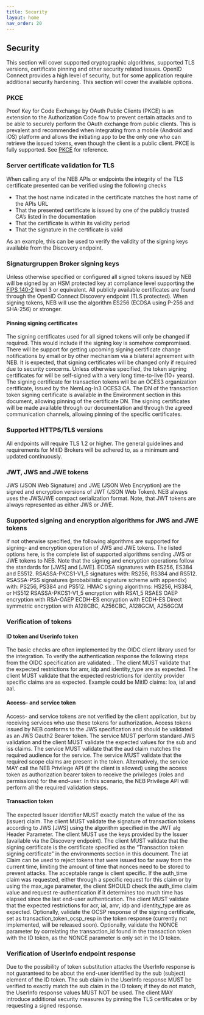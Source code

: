 ```yaml
---
title: Security
layout: home
nav_order: 20
---
```


## Security
This section will cover supported cryptographic algorithms, supported TLS versions, certificate pinning and other security related issues.
OpenID Connect provides a high level of security, but for some application require additional security hardening. This section will cover the available options.

### PKCE
Proof Key for Code Exchange by OAuth Public Clients (PKCE) is an extension to the Authorization Code flow to prevent certain attacks and to be able to securely perform the OAuth exchange from public clients.
This is prevalent and recommended when integrating from a mobile (Android and iOS) platform and allows the initiating app to be the only one who can retrieve the issued tokens, even though the client is a public client.
PKCE is fully supported. See [PKCE](https://signaturgruppen-a-s.github.io/signaturgruppen-broker-documentation/references.html#pkce) for reference.

### Server certificate validation for TLS
When calling any of the NEB APIs or endpoints the integrity of the TLS certificate presented can be verified using the following checks

* That the host name indicated in the certificate matches the host name of the APIs URL
* That the presented certificate is issued by one of the publicly trusted CA’s listed in the documentation
* That the certificate is within its validity period
* That the signature in the certificate is valid

As an example, this can be used to verify the validity of the signing keys available from the Discovery endpoint.

### Signaturgruppen Broker signing keys
Unless otherwise specified or configured all signed tokens issued by NEB will be signed by an HSM protected key at compliance level supporting the [FIPS 140-2](https://signaturgruppen-a-s.github.io/signaturgruppen-broker-documentation/references.html#fips1402) level 3 or equivalent.
All publicly available certificates are found through the OpenID Connect Discovery endpoint (TLS protected).
When signing tokens, NEB will use the algorithm ES256 (ECDSA using P-256 and SHA-256) or stronger.

#### Pinning signing certificates
The signing certificates used for all signed tokens will only be changed if required. This would include if the signing key is somehow compromised.
There will be support for getting upcoming signing certificate change notifications by email or by other mechanism via a bilateral agreement with NEB. It is expected, that signing certificates will be changed only if required due to security concerns.
Unless otherwise specified, the token signing certificates for will be self-signed with a very long time-to-live (10+ years).
The signing certificate for transaction tokens will be an OCES3 organization certificate, issued by the NemLog-In3 OCES3 CA. The DN of the transaction token signing certificate is available in the Environment section in this document, allowing pinning of the certificate DN.
The signing certificates will be made available through our documentation and through the agreed communication channels, allowing pinning of the specific certificates.

### Supported HTTPS/TLS versions
All endpoints will require TLS 1.2 or higher.
The general guidelines and requirements for MitID Brokers will be adhered to, as a minimum and updated continuously.

### JWT, JWS and JWE tokens
JWS (JSON Web Signature) and JWE (JSON Web Encryption) are the signed and encryption versions of JWT (JSON Web Token).
NEB always uses the JWS/JWE compact serialization format.
Note, that JWT tokens are always represented as either JWS or JWE.

### Supported signing and encryption algorithms for JWS and JWE tokens
If not otherwise specified, the following algorithms are supported for signing- and encryption operation of JWS and JWE tokens.
The listed options here, is the complete list of supported algorithms sending JWS or JWE tokens to NEB.
Note that the signing and encryption operations follow the standards for [JWS] and [JWE].
ECDSA signatures with ES256, ES384 and ES512.
RSASSA-PKCS1-V1_5 signatures with: RS256, RS384 and RS512.
RSASSA-PSS signatures (probabilistic signature scheme with appendix) with: PS256, PS384 and PS512.
HMAC signing algorithms: HS256, HS384, or HS512
RSASSA-PKCS1-V1_5 encryption with RSA1_5
RSAES OAEP encryption with RSA-OAEP
ECDH-ES encryption with ECDH-ES
Direct symmetric encryption with A128CBC, A256CBC, A128GCM, A256GCM

### Verification of tokens

#### ID token and Userinfo token
The basic checks are often implemented by the OIDC client library used for the integration.
To verify the authentication response the following steps from the OIDC specification are validated: .
The client MUST validate that the expected restrictions for amr, idp and identity_type are as expected.
The client MUST validate that the expected restrictions for identity provider specific claims are as expected. Example could be MitID claims: loa, ial and aal.

#### Access- and service token
Access- and service tokens are not verified by the client application, but by receiving services who use these tokens for authorization.
Access tokens issued by NEB conforms to the JWS specification and should be validated as an JWS Oauth2 Bearer token.
The service MUST perform standard JWS validation and the client MUST validate the expected values for the sub and iss claims.
The service MUST validate that the aud claim matches the required audience for the service.
The service MUST validate that the required scope claims are present in the token.
Alternatively, the service MAY call the NEB Privilege API (if the client is allowed) using the access token as authorization bearer token to receive the privileges (roles and permissions) for the end-user. In this scenario, the NEB Privilege API will perform all the required validation steps.

#### Transaction token
The expected Issuer Identifier MUST exactly match the value of the iss (issuer) claim.
The client MUST validate the signature of transaction tokens according to JWS [JWS] using the algorithm specified in the JWT alg Header Parameter. The client MUST use the keys provided by the Issuer (available via the Discovery endpoint).
The client MUST validate that the signing certificate is the certificate specified as the “Transaction token signing certificate” in the environments section in this document.
The iat Claim can be used to reject tokens that were issued too far away from the current time, limiting the amount of time that nonces need to be stored to prevent attacks. The acceptable range is client specific.
If the auth_time claim was requested, either through a specific request for this claim or by using the max_age parameter, the client SHOULD check the auth_time claim value and request re-authentication if it determines too much time has elapsed since the last end-user authentication.
The client MUST validate that the expected restrictions for acr, ial, amr, idp and identity_type are as expected.
Optionally, validate the OCSP response of the signing certificate, set as transaction_token_ocsp_resp in the token response (currently not implemented, will be released soon).
Optionally, validate the NONCE parameter by correlating the transaction_id found in the transaction token with the ID token, as the NONCE parameter is only set in the ID token.

### Verification of UserInfo endpoint response
Due to the possibility of token substitution attacks the UserInfo response is not guaranteed to be about the end-user identified by the sub (subject) element of the ID token. The sub claim in the UserInfo response MUST be verified to exactly match the sub claim in the ID token; if they do not match, the UserInfo response values MUST NOT be used.
The client MAY introduce additional security measures by pinning the TLS certificates or by requesting a signed response.
